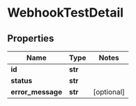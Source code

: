 # WebhookTestDetail

## Properties
Name | Type | Notes
------------ | ------------- | -------------
**id** | **str** |
**status** | **str** |
**error_message** | **str** | [optional]


